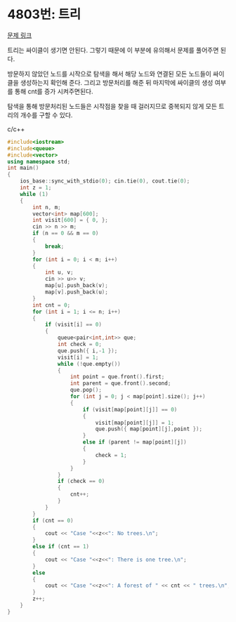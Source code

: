 # 4803번: 트리
[문제 링크](https://www.acmicpc.net/problem/4803)

트리는 싸이클이 생기면 안된다. 그렇기 때문에 이 부분에 유의해서 문제를 풀어주면 된다.

방문하지 않았던 노드를 시작으로 탐색을 해서 해당 노드와 연결된 모든 노드들이 싸이클을 생성하는지 확인해 준다. 그리고 방문처리를 해준 뒤 마지막에 싸이클의 생성 여부를 통해 cnt를 증가 시켜주면된다.

탐색을 통해 방문처리된 노드들은 시작점을 찾을 때 걸러지므로 중복되지 않게 모든 트리의 개수를 구할 수 있다. 

c/c++

``` c++
#include<iostream>
#include<queue>
#include<vector>
using namespace std;
int main()
{
	ios_base::sync_with_stdio(0); cin.tie(0), cout.tie(0);
	int z = 1;
	while (1)
	{
		int n, m;
		vector<int> map[600];
		int visit[600] = { 0, };
		cin >> n >> m;
		if (n == 0 && m == 0)
		{
			break;
		}
		for (int i = 0; i < m; i++)
		{
			int u, v;
			cin >> u>> v;
			map[u].push_back(v);
			map[v].push_back(u);
		}
		int cnt = 0;
		for (int i = 1; i <= n; i++)
		{
			if (visit[i] == 0)
			{
				queue<pair<int,int>> que;
				int check = 0;
				que.push({ i,-1 });
				visit[i] = 1;
				while (!que.empty())
				{
					int point = que.front().first;
					int parent = que.front().second;
					que.pop();
					for (int j = 0; j < map[point].size(); j++)
					{
						if (visit[map[point][j]] == 0)
						{
							visit[map[point][j]] = 1;
							que.push({ map[point][j],point });
						}
						else if (parent != map[point][j])
						{
							check = 1;
						}
					}
				}
				if (check == 0)
				{
					cnt++;
				}
			}
		}
		if (cnt == 0)
		{
			cout << "Case "<<z<<": No trees.\n";
		}
		else if (cnt == 1)
		{
			cout << "Case "<<z<<": There is one tree.\n";
		}
		else
		{
			cout << "Case "<<z<<": A forest of " << cnt << " trees.\n";
		}
		z++;
	}
}
```


